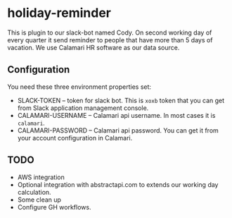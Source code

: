 # holiday-reminder

This is plugin to our slack-bot named Cody. On second working day of every quarter it send reminder to people that have
more than 5 days of vacation. We use Calamari HR software as our data source. 

## Configuration 

You need these three environment properties set: 

 * SLACK-TOKEN – token for slack bot. This is `xoxb` token that you can get from Slack application management console. 
 * CALAMARI-USERNAME – Calamari api username. In most cases it is `calamari`.
 * CALAMARI-PASSWORD – Calamari api password. You can get it from your account configuration in Calamari.

## TODO

 * AWS integration 
 * Optional integration with abstractapi.com to extends our working day calculation.
 * Some clean up
 * Configure GH workflows.